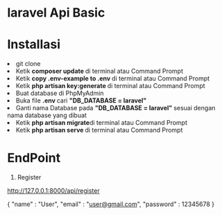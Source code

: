 # laravel Api Basic


# Installasi
<li>git clone</li>
<li>Ketik <b>composer update </b> di terminal atau Command Prompt</li>
<li>Ketik <b>copy .env-example to .env </b>di terminal atau Command Prompt</li>
<li>Ketik <b>php artisan key:generate </b>di terminal atau Command Prompt</li>
<li>Buat database di PhpMyAdmin</li>
<li>Buka file <b>.env </b> cari <b>"DB_DATABASE = laravel"</b></li>
<li>Ganti nama Database pada <b>"DB_DATABASE = laravel" </b>sesuai dengan nama database yang dibuat</li>
<li>Ketik <b>php artisan migrate</b>di terminal atau Command Prompt</li>
<li>Ketik <b>php artisan serve </b>di terminal atau Command Prompt</li>

# EndPoint
1. Register

http://127.0.0.1:8000/api/register 

{
    "name" : "User",
    "email" : "user@gmail.com",
    "password" : 12345678
}
